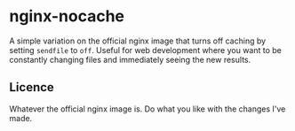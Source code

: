 # nginx-nocache

A simple variation on the official nginx image that turns off caching by setting `sendfile` to `off`. Useful for web development where you want to be constantly changing files and immediately seeing the new results.

## Licence

Whatever the official nginx image is. Do what you like with the changes I've made.

